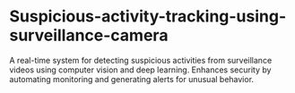 # Suspicious-activity-tracking-using-surveillance-camera
A real-time system for detecting suspicious activities from surveillance videos using computer vision and deep learning. Enhances security by automating monitoring and generating alerts for unusual behavior.
